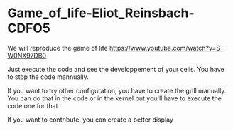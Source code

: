 # Game_of_life-Eliot_Reinsbach-CDFO5
We will reproduce the game of life https://www.youtube.com/watch?v=S-W0NX97DB0


Just execute the code and see the developpement of your cells.
You have to stop the code mannually.

If you want to try other configuration, you have to create the grill manually.
You can do that in the code or in the kernel but you'll have to execute the code one for that


If you want to contribute, you can create a better display

